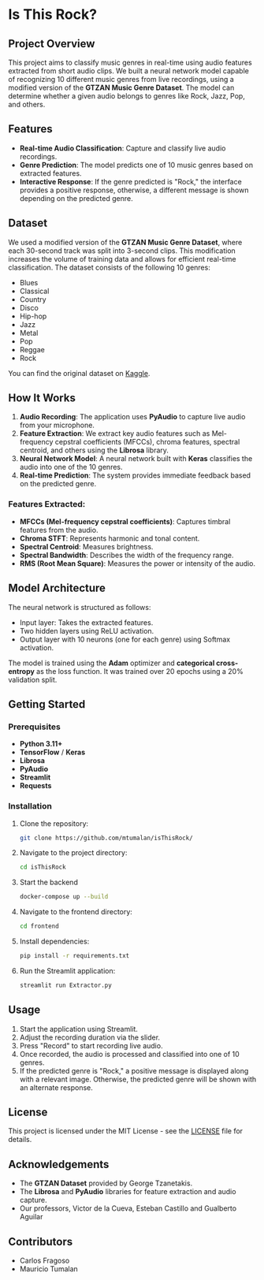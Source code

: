 # Is This Rock?

## Project Overview

This project aims to classify music genres in real-time using audio features extracted from short audio clips. We built a neural network model capable of recognizing 10 different music genres from live recordings, using a modified version of the **GTZAN Music Genre Dataset**. The model can determine whether a given audio belongs to genres like Rock, Jazz, Pop, and others.

## Features

- **Real-time Audio Classification**: Capture and classify live audio recordings.
- **Genre Prediction**: The model predicts one of 10 music genres based on extracted features.
- **Interactive Response**: If the genre predicted is "Rock," the interface provides a positive response, otherwise, a different message is shown depending on the predicted genre.

## Dataset

We used a modified version of the **GTZAN Music Genre Dataset**, where each 30-second track was split into 3-second clips. This modification increases the volume of training data and allows for efficient real-time classification. The dataset consists of the following 10 genres:
- Blues
- Classical
- Country
- Disco
- Hip-hop
- Jazz
- Metal
- Pop
- Reggae
- Rock

You can find the original dataset on [Kaggle](https://www.kaggle.com/datasets/andradaolteanu/gtzan-dataset-music-genre-classification).

## How It Works

1. **Audio Recording**: The application uses **PyAudio** to capture live audio from your microphone.
2. **Feature Extraction**: We extract key audio features such as Mel-frequency cepstral coefficients (MFCCs), chroma features, spectral centroid, and others using the **Librosa** library.
3. **Neural Network Model**: A neural network built with **Keras** classifies the audio into one of the 10 genres.
4. **Real-time Prediction**: The system provides immediate feedback based on the predicted genre.

### Features Extracted:

- **MFCCs (Mel-frequency cepstral coefficients)**: Captures timbral features from the audio.
- **Chroma STFT**: Represents harmonic and tonal content.
- **Spectral Centroid**: Measures brightness.
- **Spectral Bandwidth**: Describes the width of the frequency range.
- **RMS (Root Mean Square)**: Measures the power or intensity of the audio.

## Model Architecture

The neural network is structured as follows:
- Input layer: Takes the extracted features.
- Two hidden layers using ReLU activation.
- Output layer with 10 neurons (one for each genre) using Softmax activation.

The model is trained using the **Adam** optimizer and **categorical cross-entropy** as the loss function. It was trained over 20 epochs using a 20% validation split.

## Getting Started

### Prerequisites

- **Python 3.11+**
- **TensorFlow** / **Keras**
- **Librosa**
- **PyAudio**
- **Streamlit**
- **Requests**

### Installation

1. Clone the repository:
    ```bash
    git clone https://github.com/mtumalan/isThisRock/
    ```

2. Navigate to the project directory:
    ```bash
    cd isThisRock
    ```
    
3. Start the backend
      ```bash
      docker-compose up --build
      ```

4. Navigate to the frontend directory:
      ```bash
      cd frontend
      ```

5. Install dependencies:
    ```bash
    pip install -r requirements.txt
    ```

6. Run the Streamlit application:
    ```bash
    streamlit run Extractor.py
    ```

## Usage

1. Start the application using Streamlit.
2. Adjust the recording duration via the slider.
3. Press "Record" to start recording live audio.
4. Once recorded, the audio is processed and classified into one of 10 genres.
5. If the predicted genre is "Rock," a positive message is displayed along with a relevant image. Otherwise, the predicted genre will be shown with an alternate response.

## License

This project is licensed under the MIT License - see the [LICENSE](LICENSE) file for details.

## Acknowledgements

- The **GTZAN Dataset** provided by George Tzanetakis.
- The **Librosa** and **PyAudio** libraries for feature extraction and audio capture.
- Our professors, Victor de la Cueva, Esteban Castillo and Gualberto Aguilar

## Contributors

- Carlos Fragoso
- Mauricio Tumalan

